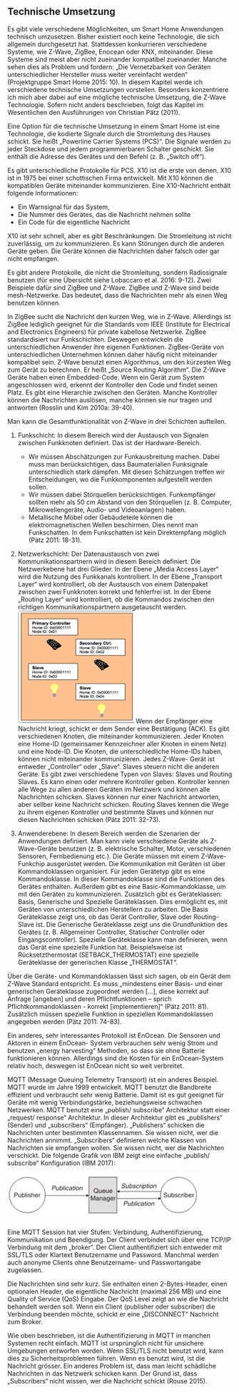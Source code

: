 ##	Technische Umsetzung
Es gibt viele verschiedene Möglichkeiten, um Smart Home Anwendungen technisch umzusetzen. Bisher existiert noch keine Technologie, die sich allgemein durchgesetzt hat. Stattdessen konkurrieren verschiedene Systeme, wie Z-Wave, ZigBee, Enocean oder KNX, miteinander. Diese Systeme sind meist aber nicht zueinander kompatibel zueinander. Manche sehen dies als Problem und fordern: „Die Vernetzbarkeit von Geräten unterschiedlicher Hersteller muss weiter vereinfacht werden“ (Projektgruppe Smart Home 2015: 10). In diesem Kapitel werde ich verschiedene technische Umsetzungen vorstellen. Besonders konzentriere ich mich aber dabei auf eine mögliche technische Umsetzung, die Z-Wave Technologie. Sofern nicht anders beschrieben, folgt das Kapitel im Wesentlichen den Ausführungen von Christian Pätz (2011).

Eine Option für die technische Umsetzung in einem Smart Home ist eine Technologie, die kodierte Signale durch die Stromleitung des Hauses schickt. Sie heißt „Powerline Carrier Systems (PCS)“. Die Signale werden zu jeder Steckdose und jedem programmierbaren Schalter geschickt. Sie enthält die Adresse des Gerätes und den Befehl (z. B. „Switch off“). 

Es gibt unterschiedliche Protokolle für PCS. X10 ist die erste von denen. X10 ist in 1975 bei einer schottischen Firma entwickelt. Mit X10 können die kompatiblen Geräte miteinander kommunizieren. Eine X10-Nachricht enthält folgende Informationen:
-	Ein Warnsignal für das System, 
-	Die Nummer des Gerätes, das die Nachricht nehmen sollte
-	Ein Code für die eigentliche Nachricht

X10 ist sehr schnell, aber es gibt Beschränkungen. Die Stromleitung ist nicht zuverlässig, um zu kommunizieren. Es kann Störungen durch die anderen Geräte geben. Die Geräte können die Nachrichten daher falsch oder gar nicht empfangen. 

Es gibt andere Protokolle, die nicht die Stromleitung, sondern Radiosignale benutzen (für eine Übersicht siehe Lobaccaro et al. 2016: 9-12). Zwei Beispiele dafür sind ZigBee und Z-Wave. ZigBee und Z-Wave sind beide mesh-Netzwerke. Das bedeutet, dass die Nachrichten mehr als einen Weg benutzen können. 

In ZigBee sucht die Nachricht den kurzen Weg, wie in Z-Wave. Allerdings ist ZigBee lediglich geeignet für die Standards vom IEEE (Institute for Electrical and Electronics Engineers) für private kabellose Netzwerke. ZigBee standardisiert nur Funkschichten. Deswegen entwickeln die unterschiedlichen Anwender ihre eigenen Funktionen. ZigBee-Geräte von unterschiedlichen Unternehmen können daher häufig nicht miteinander kompatibel sein. 
Z-Wave benutzt einen Algorithmus, um den kürzesten Weg zum Gerät zu berechnen. Er heißt „Source Routing Algorithm“. Die Z-Wave Geräte haben einen Embedded-Code. Wenn ein Gerät zum System angeschlossen wird, erkennt der Kontroller den Code und findet seinen Platz. Es gibt eine Hierarchie zwischen den Geräten. Manche Kontroller können die Nachrichten auslösen, manche können sie nur tragen und antworten (Rosslin und Kim 2010a: 39-40). 

Man kann die Gesamtfunktionalität von Z-Wave in drei Schichten aufteilen.
1.	Funkschicht: In diesem Bereich wird der Austausch von Signalen zwischen Funkknoten definiert. Das ist der Hardware-Bereich. 

	-	Wir müssen Abschätzungen zur Funkausbreitung machen. Dabei muss man berücksichtigen, dass Baumaterialien Funksignale unterschiedlich stark dämpfen. Mit diesen Schätzungen treffen wir Entscheidungen, wo die Funkkomponenten aufgestellt werden sollen. 
	-	Wir müssen dabei Störquellen berücksichtigen. Funkempfänger sollten mehr als 50 cm Abstand von den Störquellen (z. B. Computer, Mikrowellengeräte, Audio- und Videoanlagen) haben. 
	-	Metallische Möbel oder Gebäudeteile können die elektromagnetischen Wellen beschirmen. Dies nennt man Funkschatten. In dem Funkschatten ist kein Direktempfang möglich (Pätz 2011: 18-31).

2.	Netzwerkschicht: Der Datenaustausch von zwei Kommunikationspartnern wird in diesem Bereich definiert. Die Netzwerkebene hat drei Glieder. In der Ebene „Media Access Layer“ wird die Nutzung des Funkkanals kontrolliert. In der Ebene „Transport Layer“ wird kontrolliert, ob der Austausch von einem Datenpaket zwischen zwei Funkknoten korrekt und fehlerfrei ist. In der Ebene „Routing Layer“ wird kontrolliert, ob die Kommandos zwischen den richtigen Kommunikationspartnern ausgetauscht werden.
![](/assets/z-wave-netzwerk-beispiel.png)
Wenn der Empfänger eine Nachricht kriegt, schickt er dem Sender eine Bestätigung (ACK). Es gibt verschiedenen Knoten, die miteinander kommunizieren. Jeder Knoten eine Home-ID (gemeinsamer Kennzeichner aller Knoten in einem Netz) und eine Node-ID. Die Knoten, die unterschiedliche Home-IDs haben, können nicht miteinander kommunizieren. Jedes Z-Wave- Gerät ist entweder „Controller“ oder „Slave“. Slaves steuern nicht die anderen Geräte. Es gibt zwei verschiedene Typen von Slaves: Slaves und Routing Slaves. Es kann einen oder mehrere Kontroller geben. Kontroller kennen alle Wege zu allen anderen Geräten im Netzwerk und können alle Nachrichten schicken. Slaves können nur einer Nachricht antworten, aber sellber keine Nachricht schicken. Routing Slaves kennen die Wege zu ihrem eigenen Kontroller und bestimmte Slaves und können nur diesen Nachrichten schicken (Pätz 2011: 32-73).
3.	Anwenderebene: In diesem Bereich werden die Szenarien der Anwendungen definiert. Man kann viele verschiedene Geräte als Z-Wave-Geräte benutzen (z. B. elektrische Schalter, Motor, verschiedenen Sensoren, Fernbedienung etc.). Die Geräte müssen mit einem Z-Wave- Funkchip ausgerüstet werden. Die Kommunikation mit Geräten ist über Kommandoklassen organisiert. Für jeden Gerätetyp gibt es eine Kommandoklasse. In dieser Kommandoklasse sind die Funktionen des Gerätes enthalten. Außerdem gibt es eine Basic-Kommandoklasse, um mit den Geräten zu kommunizieren.
Zusätzlich gibt es Geräteklassen: Basis, Generische und Spezielle Geräteklassen. Dies ermöglicht es, mit Geräten von unterschiedlichen Herstellern zu arbeiten. Die Basis Geräteklasse zeigt uns, ob das Gerät Controller, Slave oder Routing-Slave ist. Die Generische Geräteklasse zeigt uns die Grundfunktion des Gerätes (z. B. Allgemeiner Controller, Statischer Controller oder Eingangscontroller). Spezielle Geräteklasse kann man definieren, wenn das Gerät eine spezielle Funktion hat. Beispielsweise ist Rücksetzthermostat (SETBACK_THERMOSTAT) eine spezielle Geräteklasse der generischen Klasse „THERMOSTAT“. 

Über die Geräte- und Kommandoklassen lässt sich sagen, ob ein Gerät dem Z-Wave Standard entspricht. Es muss „mindestens einer Basis- und einer generischen Geräteklasse zugeordnet werden […], diese korrekt auf Anfrage [angeben] und deren Pflichtfunktionen – sprich Pflichtkommandoklassen - korrekt [implementieren]“ (Pätz 2011: 81). Zusätzlich müssen spezielle Funktion in speziellen Kommandoklassen angegeben werden (Pätz 2011: 74-83).

Ein anderes, sehr interessantes Protokoll ist EnOcean. Die Sensoren und Aktoren in einem EnOcean- System verbrauchen sehr wenig Strom und benutzen „energy harvesting“ Methoden, so dass sie ohne Batterie funktionieren können. Allerdings sind die Kosten für ein EnOcean-System relativ hoch, deswegen ist EnOcean nicht so weit verbreitet. 

MQTT (Message Queuing Telemetry Transport) ist ein anderes Beispiel. MQTT wurde im Jahre 1999 entwickelt. MQTT benutzt die Bandbreite effizient und verbraucht sehr wenig Batterie. Damit ist es gut geeignet für Geräte mit wenig Verbindungstärke, beziehungsweise schwachen Netzwerken. MQTT benutzt eine „publish/ subscribe“ Architektur statt einer „request/ response“ Architektur. In dieser Architektur gibt es „publishers“ (Sender) und „subscribers“ (Empfänger). „Publishers“ schicken die Nachrichten unter bestimmten Klassennamen. Sie wissen nicht, wer die Nachrichten annimmt. „Subscribers“ definieren welche Klassen von Nachrichten sie empfangen wollen. Sie wissen nicht, wer die Nachrichten verschickt. Die folgende Grafik von IBM zeigt eine einfache „publish/ subscribe“ Konfiguration (IBM 2017):

![](/assets/mqtt-beispiel.png)

Eine MQTT Session hat vier Stufen: Verbindung, Authentifizierung, Kommunikation und Beendigung. Der Client verbindet sich über eine TCP/IP Verbindung mit dem „broker“. Der Client authentifiziert sich entweder mit SSL/TLS oder Klartext Benutzername und Password. Manchmal werden auch anonyme Clients ohne Benutzername- und Passwortangabe zugelassen. 

Die Nachrichten sind sehr kurz. Sie enthalten einen 2-Bytes-Header, einen optionalen Header, die eigentliche Nachricht (maximal 256 MB) und eine Quality of Service (QoS) Eingabe. Der QoS Level zeigt an wie die Nachricht behandelt werden soll. Wenn ein Client (publisher oder subscriber) die Verbindung beenden möchte, schickt er eine „DISCONNECT“ Nachricht zum Broker. 

Wie oben beschrieben, ist die Authentifizierung in MQTT in manchen Systemen recht einfach. MQTT ist ursprünglich nicht für unsichere Umgebungen entworfen worden. Wenn SSL/TLS nicht benutzt wird, kann dies zu Sicherheitsproblemen führen. Wenn es benutzt wird, ist die Nachricht grösser. Ein anderes Problem ist, dass man leicht schädliche Nachrichten in das Netzwerk schicken kann. Der Grund ist, dass „Subscribers“ nicht wissen, wer die Nachricht schickt (Rouse 2015).
